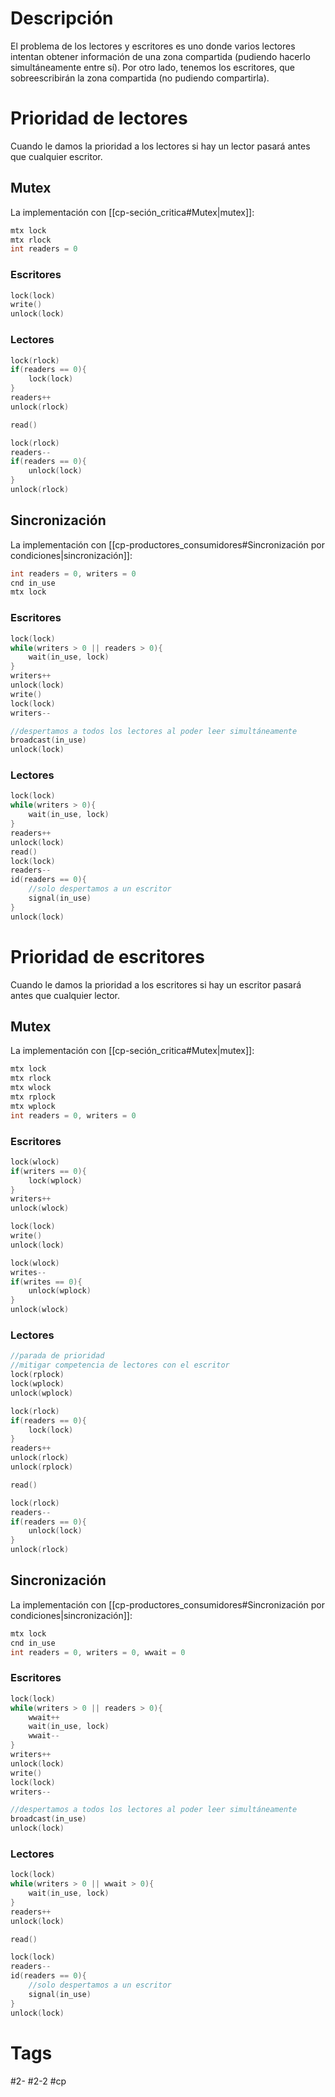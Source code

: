 # Descripción
El problema de los lectores y escritores es uno donde varios lectores intentan obtener información de una zona compartida (pudiendo hacerlo simultáneamente entre sí). Por otro lado, tenemos los escritores, que sobreescribirán la zona compartida (no pudiendo compartirla).
# Prioridad de lectores
Cuando le damos la prioridad a los lectores si hay un lector pasará antes que cualquier escritor.
## Mutex
La implementación con [[cp-seción_critica#Mutex|mutex]]:
~~~c
mtx lock
mtx rlock
int readers = 0
~~~
### Escritores
~~~c
lock(lock)
write()
unlock(lock)
~~~
### Lectores
```c
lock(rlock)
if(readers == 0){
	lock(lock)
}
readers++
unlock(rlock)

read()

lock(rlock)
readers--
if(readers == 0){
	unlock(lock)
}
unlock(rlock)

```
## Sincronización
La implementación con [[cp-productores_consumidores#Sincronización por condiciones|sincronización]]:
```c
int readers = 0, writers = 0
cnd in_use
mtx lock
```
### Escritores
```c
lock(lock)
while(writers > 0 || readers > 0){
	wait(in_use, lock)
}
writers++
unlock(lock)
write()
lock(lock)
writers--

//despertamos a todos los lectores al poder leer simultáneamente
broadcast(in_use)
unlock(lock)
```
### Lectores
```c
lock(lock)
while(writers > 0){
	wait(in_use, lock)
}
readers++
unlock(lock)
read()
lock(lock)
readers--
id(readers == 0){
	//solo despertamos a un escritor
	signal(in_use) 
}
unlock(lock)
```
# Prioridad de escritores
Cuando le damos la prioridad a los escritores si hay un escritor pasará antes que cualquier lector.
## Mutex
La implementación con [[cp-seción_critica#Mutex|mutex]]:
```c
mtx lock
mtx rlock
mtx wlock
mtx rplock
mtx wplock
int readers = 0, writers = 0
```
### Escritores
```c
lock(wlock)
if(writers == 0){
	lock(wplock)
}
writers++
unlock(wlock)

lock(lock)
write()
unlock(lock)

lock(wlock)
writes--
if(writes == 0){
	unlock(wplock)
}
unlock(wlock)
```
### Lectores
```c
//parada de prioridad
//mitigar competencia de lectores con el escritor
lock(rplock)
lock(wplock)
unlock(wplock)

lock(rlock)
if(readers == 0){
	lock(lock)
}
readers++
unlock(rlock)
unlock(rplock)

read()

lock(rlock)
readers--
if(readers == 0){
	unlock(lock)
}
unlock(rlock)
```
## Sincronización
La implementación con [[cp-productores_consumidores#Sincronización por condiciones|sincronización]]:
```c
mtx lock
cnd in_use
int readers = 0, writers = 0, wwait = 0
```
### Escritores
```c
lock(lock)
while(writers > 0 || readers > 0){
	wwait++
	wait(in_use, lock)
	wwait--
}
writers++
unlock(lock)
write()
lock(lock)
writers--

//despertamos a todos los lectores al poder leer simultáneamente
broadcast(in_use)
unlock(lock)
```
### Lectores
```c
lock(lock)
while(writers > 0 || wwait > 0){
	wait(in_use, lock)
}
readers++
unlock(lock)

read()

lock(lock)
readers--
id(readers == 0){
	//solo despertamos a un escritor
	signal(in_use)
}
unlock(lock)
```
# Tags
#2-
#2-2
#cp